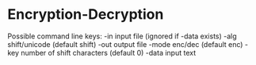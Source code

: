 # Encryption-Decryption

Possible command line keys:
-in input file (ignored if -data exists)
-alg shift/unicode (default shift)
-out output file
-mode enc/dec (default enc)
-key number of shift characters (default 0)
-data input text
